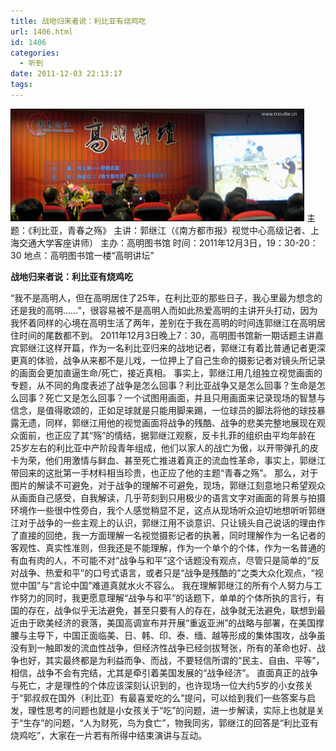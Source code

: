 ```yaml
---
title: 战地归来者说：利比亚有烧鸡吃
url: 1406.html
id: 1406
categories:
  - 听到
date: 2011-12-03 22:13:17
tags:
---
```


[![](/images/uploads/2012/02/201222117850.jpg "201222117850")](/images/uploads/2012/02/201222117850.jpg) 主题：《利比亚，青春之殇》 主讲：郭继江（《南方都市报》视觉中心高级记者、上海交通大学客座讲师） 主办：高明图书馆 时间：2011年12月3日，19：30-20：30 地点：高明图书馆一楼“高明讲坛”

**战地归来者说：利比亚有烧鸡吃**

“我不是高明人，但在高明居住了25年，在利比亚的那些日子，我心里最为想念的还是我的高明……”，很容易被不是高明人而如此热爱高明的主讲开头打动，因为我怀着同样的心境在高明生活了两年，差别在于我在高明的时间连郭继江在高明居住时间的尾数都不到。 2011年12月3日晚上7：30，高明图书馆新一期话题主讲嘉宾郭继江这样开篇，作为一名利比亚归来的战地记者，郭继江有着比普通记者更深更真的体验，战争从来都不是儿戏，一位押上了自己生命的摄影记者对镜头所记录的画面会更加直逼生命/死亡，接近真相。 事实上，郭继江用几组独立视觉画面的专题，从不同的角度表述了战争是怎么回事？利比亚战争又是怎么回事？生命是怎么回事？死亡又是怎么回事？一个试图用画面，并且只用画面来记录现场的智慧与信念，是值得歌颂的，正如足球就是只能用脚来踢，一位球员的脚法将他的球技暴露无遗，同样，郭继江用他的视觉画面将战争的残酷、战争的悲美完整地展现在观众面前，也正应了其“殇”的情结，据郭继江观察，反卡扎菲的组织由平均年龄在25岁左右的利比亚中产阶段青年组成，他们以家人的战亡为傲，以开带弹孔的皮卡为荣，他们用激情与鲜血、甚至死亡推进着真正的流血性革命，事实上，郭继江带回来的这批第一手材料相当珍贵，也正应了他的主题“青春之殇”。 那么，对于图片的解读不可避免，对于战争的理解不可避免，现场，郭继江刻意地只希望观众从画面自己感受，自我解读，几乎苛刻到只用极少的语言文字对画面的背景与拍摄环境作一些很中性旁白，我个人感觉稍显不足，这点从现场听众迫切地想听听郭继江对于战争的一些主观上的认识，郭继江用不谈意识、只让镜头自己说话的理由作了直接的回绝，我一方面理解一名视觉摄影记者的执著，同时理解作为一名记者的客观性、真实性准则，但我还是不能理解，作为一个单个的个体，作为一名普通的有血有肉的人，不可能不对“战争与和平”这个话题没有观点，尽管只是简单的“反对战争、热爱和平”的口号式语言，或者只是“战争是残酷的”之类大众化观点，“视觉中国”与“言论中国”难道真就水火不容么。 我在理解郭继江的所有个人努力与工作努力的同时，我更愿意理解“战争与和平”的话题下，单单的个体所执的言行，有国的存在，战争似乎无法避免，甚至只要有人的存在，战争就无法避免，联想到最近由于欧美经济的衰落，美国高调宣布并开展“重返亚洲”的战略与部署，在美国撑腰与主导下，中国正面临美、日、韩、印、泰、缅、越等形成的集体围攻，战争虽没有到一触即发的流血性战争，但经济性战争已经剑拔弩张，所有的革命也好、战争也好，其实最终都是为利益而争、而战，不要轻信所谓的“民主、自由、平等”，相信，战争不会有完结，尤其是牵引着美国发展的“战争经济”。 直面真正的战争与死亡，才是理性的个体应该深刻认识到的，也许现场一位大约5岁的小女孩关于“郭叔叔在国外（利比亚）有最喜爱吃的么”提问，可以给到我们一些答案与启发，理性思考的问题也就是小女孩关于“吃”的问题，进一步解读，实际上也就是关于“生存”的问题，“人为财死，鸟为食亡”，物我同劣，郭继江的回答是“利比亚有烧鸡吃”，大家在一片若有所得中结束演讲与互动。